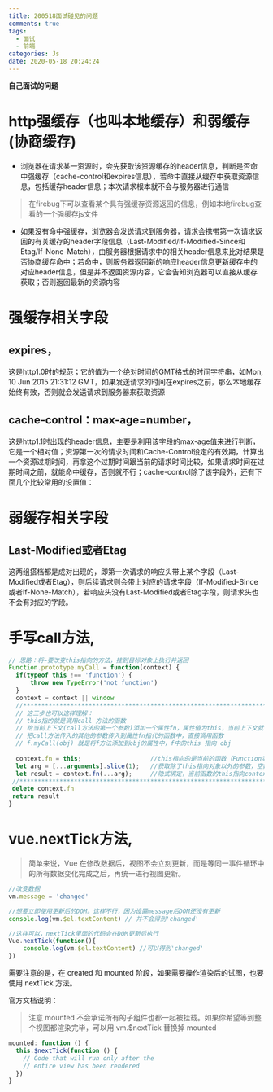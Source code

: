 ```yaml
---
title: 200518面试碰见的问题
comments: true
tags:
  - 面试
  - 前端
categories: Js
date: 2020-05-18 20:24:24
---
```

**自己面试的问题**
<!--more-->
# http强缓存（也叫本地缓存）和弱缓存(协商缓存)
- 浏览器在请求某一资源时，会先获取该资源缓存的header信息，判断是否命中强缓存（cache-control和expires信息），若命中直接从缓存中获取资源信息，包括缓存header信息；本次请求根本就不会与服务器进行通信
> 在firebug下可以查看某个具有强缓存资源返回的信息，例如本地firebug查看的一个强缓存js文件
- 如果没有命中强缓存，浏览器会发送请求到服务器，请求会携带第一次请求返回的有关缓存的header字段信息（Last-Modified/If-Modified-Since和Etag/If-None-Match），由服务器根据请求中的相关header信息来比对结果是否协商缓存命中；若命中，则服务器返回新的响应header信息更新缓存中的对应header信息，但是并不返回资源内容，它会告知浏览器可以直接从缓存获取；否则返回最新的资源内容

# 强缓存相关字段
## expires，
这是http1.0时的规范；它的值为一个绝对时间的GMT格式的时间字符串，如Mon, 10 Jun 2015 21:31:12 GMT，如果发送请求的时间在expires之前，那么本地缓存始终有效，否则就会发送请求到服务器来获取资源

## cache-control：max-age=number，
这是http1.1时出现的header信息，主要是利用该字段的max-age值来进行判断，它是一个相对值；资源第一次的请求时间和Cache-Control设定的有效期，计算出一个资源过期时间，再拿这个过期时间跟当前的请求时间比较，如果请求时间在过期时间之前，就能命中缓存，否则就不行；cache-control除了该字段外，还有下面几个比较常用的设置值：

# 弱缓存相关字段
## Last-Modified或者Etag
这两组搭档都是成对出现的，即第一次请求的响应头带上某个字段（Last-Modified或者Etag），则后续请求则会带上对应的请求字段（If-Modified-Since或者If-None-Match），若响应头没有Last-Modified或者Etag字段，则请求头也不会有对应的字段。

# 手写call方法,
```js
// 思路：将~要改变this指向的方法，挂到目标对象上执行并返回
Function.prototype.myCall = function(context) {
  if(typeof this !== 'function') {
      throw new TypeError('not function')
  }
  context = context || window
  //***************************************************************************************************
  // 这三步也可以这样理解：
  // this指的就是调用call 方法的函数
  // 给当前上下文(call方法的第一个参数)添加一个属性fn，属性值为this，当前上下文就可以调用这个方法了。
  // 把call方法传入的其他的参数传入到属性fn指代的函数中，直接调用函数
  // f.myCall(obj) 就是将f方法添加到obj的属性中，f中的this 指向 obj
  
  context.fn = this;                   //this指向的是当前的函数（Function实例）
  let arg = [...arguments].slice(1);   //获取除了this指向对象以外的参数，空数组slice后返回仍是空数组
  let result = context.fn(...arg);     //隐式绑定，当前函数的this指向context
 //***************************************************************************************************
 delete context.fn
 return result
}
```

# vue.nextTick方法,
> 简单来说，Vue 在修改数据后，视图不会立刻更新，而是等同一事件循环中的所有数据变化完成之后，再统一进行视图更新。
```js
//改变数据
vm.message = 'changed'

//想要立即使用更新后的DOM。这样不行，因为设置message后DOM还没有更新
console.log(vm.$el.textContent) // 并不会得到'changed'

//这样可以，nextTick里面的代码会在DOM更新后执行
Vue.nextTick(function(){
    console.log(vm.$el.textContent) //可以得到'changed'
})
```

需要注意的是，在 created 和 mounted 阶段，如果需要操作渲染后的试图，也要使用 nextTick 方法。

官方文档说明：

> 注意 mounted 不会承诺所有的子组件也都一起被挂载。如果你希望等到整个视图都渲染完毕，可以用 vm.$nextTick 替换掉 mounted


```js
mounted: function () {
  this.$nextTick(function () {
    // Code that will run only after the
    // entire view has been rendered
  })
}
```